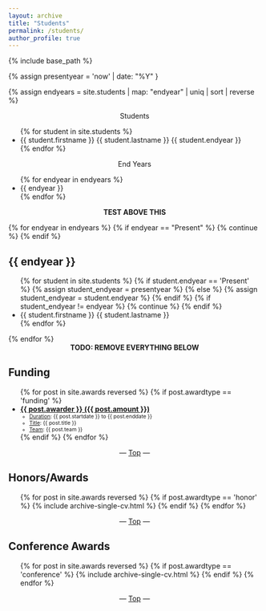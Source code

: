 ```yaml
---
layout: archive
title: "Students"
permalink: /students/
author_profile: true
---
```


{% include base_path %}

{% assign presentyear = 'now' | date: "%Y" }

{% assign endyears = site.students | map: "endyear" | uniq | sort | reverse %}

<center>Students</center>
<ul>
{% for student in site.students %}
  <li>{{ student.firstname }} {{ student.lastname }} {{ student.endyear }}</li>
{% endfor %}
</ul>


<center>End Years</center>
<ul>
{% for endyear in endyears %}
  <li>{{ endyear }}</li>
{% endfor %}
</ul>

<center><b>TEST ABOVE THIS</b></center>

{% for endyear in endyears %}
  {% if endyear == "Present" %}
    {% continue %}
  {% endif %}
  <h2 id="{{ endyear }}">{{ endyear }}</h2>
  <ul>{% for student in site.students %}
    {% if student.endyear == 'Present' %}
      {% assign student_endyear = presentyear %}
    {% else %}
      {% assign student_endyear = student.endyear %}
    {% endif %}
    {% if student_endyear != endyear %}
      {% continue %}
    {% endif %}
    <li>{{ student.firstname }} {{ student.lastname }}</li>
  {% endfor %}</ul>
{% endfor %}

<center><b>TODO: REMOVE EVERYTHING BELOW</b></center>

<h2 id="funding">Funding</h2>
<ul>{% for post in site.awards reversed %}
  {% if post.awardtype == 'funding' %}
    <li>
      <a href="{{ post.awardurl }}" target="_blank"><b>{{ post.awarder }} ({{ post.amount }})</b></a>
      <ul style="font-size:0.75em">
        <li><u>Duration</u>: {{ post.startdate }} to {{ post.enddate }}</li>
        <li><u>Title</u>: {{ post.title }}</li>
        <li><u>Team</u>: {{ post.team }}</li>
      </ul>
    </li>
  {% endif %}
{% endfor %}</ul>

<center>— <a href="#top">Top</a> —</center>

<h2 id="honors-awards">Honors/Awards</h2>
<ul>{% for post in site.awards reversed %}
  {% if post.awardtype == 'honor' %}
    {% include archive-single-cv.html %}
  {% endif %}
{% endfor %}</ul>

<center>— <a href="#top">Top</a> —</center>

<h2 id="conference-awards">Conference Awards</h2>
<ul>{% for post in site.awards reversed %}
  {% if post.awardtype == 'conference' %}
    {% include archive-single-cv.html %}
  {% endif %}
{% endfor %}</ul>

<center>— <a href="#top">Top</a> —</center>
